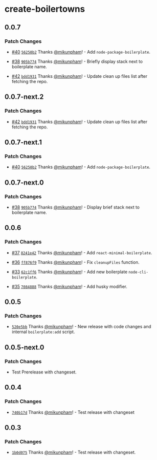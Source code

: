 # create-boilertowns

## 0.0.7

### Patch Changes

- [#40](https://github.com/boilertowns/create-boilertowns/pull/40) [`56250b2`](https://github.com/boilertowns/create-boilertowns/commit/56250b27c2d65b4aa4645b5742f654f1146ca26f) Thanks [@mikunpham](https://github.com/mikunpham)! - Add `node-package-boilerplate`.

- [#38](https://github.com/boilertowns/create-boilertowns/pull/38) [`905b774`](https://github.com/boilertowns/create-boilertowns/commit/905b77423157677e3f3d1cdf4d1e73fcb9ad29e1) Thanks [@mikunpham](https://github.com/mikunpham)! - Briefly display stack next to boilerplate name.

- [#42](https://github.com/boilertowns/create-boilertowns/pull/42) [`bdd1931`](https://github.com/boilertowns/create-boilertowns/commit/bdd1931160d64fda9427a39251a890bb65710882) Thanks [@mikunpham](https://github.com/mikunpham)! - Update clean up files list after fetching the repo.

## 0.0.7-next.2

### Patch Changes

- [#42](https://github.com/boilertowns/create-boilertowns/pull/42) [`bdd1931`](https://github.com/boilertowns/create-boilertowns/commit/bdd1931160d64fda9427a39251a890bb65710882) Thanks [@mikunpham](https://github.com/mikunpham)! - Update clean up files list after fetching the repo.

## 0.0.7-next.1

### Patch Changes

- [#40](https://github.com/boilertowns/create-boilertowns/pull/40) [`56250b2`](https://github.com/boilertowns/create-boilertowns/commit/56250b27c2d65b4aa4645b5742f654f1146ca26f) Thanks [@mikunpham](https://github.com/mikunpham)! - Add `node-package-boilerplate`.

## 0.0.7-next.0

### Patch Changes

- [#38](https://github.com/boilertowns/create-boilertowns/pull/38) [`905b774`](https://github.com/boilertowns/create-boilertowns/commit/905b77423157677e3f3d1cdf4d1e73fcb9ad29e1) Thanks [@mikunpham](https://github.com/mikunpham)! - Display brief stack next to boilerplate name.

## 0.0.6

### Patch Changes

- [#37](https://github.com/boilertowns/create-boilertowns/pull/37) [`8241e42`](https://github.com/boilertowns/create-boilertowns/commit/8241e42898160461ea9ca3de3e64c8b4c0a7b229) Thanks [@mikunpham](https://github.com/mikunpham)! - Add `react-minimal-boilerplate`.

* [#36](https://github.com/boilertowns/create-boilertowns/pull/36) [`ff876f9`](https://github.com/boilertowns/create-boilertowns/commit/ff876f92fd8e91bb6d8d560b5d826713cecb8278) Thanks [@mikunpham](https://github.com/mikunpham)! - Fix `cleanupFiles` function.

- [#33](https://github.com/boilertowns/create-boilertowns/pull/33) [`62c1ff6`](https://github.com/boilertowns/create-boilertowns/commit/62c1ff6cb8c9f90e72f62c756c9f48d37d99a271) Thanks [@mikunpham](https://github.com/mikunpham)! - Add new boilerplate `node-cli-boilerplate`.

* [#35](https://github.com/boilertowns/create-boilertowns/pull/35) [`7084888`](https://github.com/boilertowns/create-boilertowns/commit/708488877df284b88b793c099492aabf0be5a931) Thanks [@mikunpham](https://github.com/mikunpham)! - Add husky modifier.

## 0.0.5

### Patch Changes

- [`520e5bb`](https://github.com/boilertowns/create-boilertowns/commit/520e5bbb0a781d436e79794a5ef33bc7fa681147) Thanks [@mikunpham](https://github.com/mikunpham)! - New release with code changes and internal `boilerplate:add` script.

## 0.0.5-next.0

### Patch Changes

- Test Prerelease with changeset.

## 0.0.4

### Patch Changes

- [`740b17d`](https://github.com/boilertowns/create-boilertowns/commit/740b17d6d77556609b4ff70150e1115d862c8578) Thanks [@mikunpham](https://github.com/mikunpham)! - Test release with changeset

## 0.0.3

### Patch Changes

- [`1b0d075`](https://github.com/boilertowns/create-boilertowns/commit/1b0d0759bcb2470e142897097d24f4a29928f881) Thanks [@mikunpham](https://github.com/mikunpham)! - Test release with changeset.
